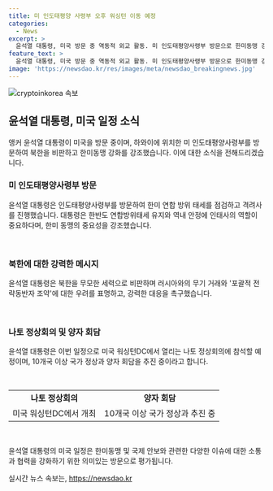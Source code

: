 ```yaml
---
title: 미 인도태평양 사령부 오후 워싱턴 이동 예정
categories:
  - News
excerpt: >
  윤석열 대통령, 미국 방문 중 역동적 외교 활동. 미 인도태평양사령부 방문으로 한미동맹 강조하며 북한 비판. 인태사 방문 29년만에, 과거와 현재의 안보 협력 강조. 이어 미국 워싱턴DC로 이동해 나토 정상회의 참석 예정. 독일, 캐나다, 네덜란드, 일본 등 다수 국가와 양자회담 추진 중. 북러 조약과 북한 도발 대응책 등 다양한 이슈 논의 예정. 윤 대통령, 다채로운 외교일정으로 관심 모으고 있음.
feature_text: >
  윤석열 대통령, 미국 방문 중 역동적 외교 활동. 미 인도태평양사령부 방문으로 한미동맹 강조하며 북한 비판. 인태사 방문 29년만에, 과거와 현재의 안보 협력 강조. 이어 미국 워싱턴DC로 이동해 나토 정상회의 참석 예정. 독일, 캐나다, 네덜란드, 일본 등 다수 국가와 양자회담 추진 중. 북러 조약과 북한 도발 대응책 등 다양한 이슈 논의 예정. 윤 대통령, 다채로운 외교일정으로 관심 모으고 있음.
image: 'https://newsdao.kr/res/images/meta/newsdao_breakingnews.jpg'
---
```


<p><img src="https://newsdao.kr/res/images/meta/newsdao_breakingnews.jpg" alt="cryptoinkorea 속보" /></p>

<h2 data-ke-size="size26">윤석열 대통령, 미국 일정 소식</h2>

<p>앵커 윤석열 대통령이 미국을 방문 중이며, 하와이에 위치한 미 인도태평양사령부를 방문하여 북한을 비판하고 한미동맹 강화를 강조했습니다. 이에 대한 소식을 전해드리겠습니다.</p>

<h3>미 인도태평양사령부 방문</h3>

<p>윤석열 대통령은 인도태평양사령부를 방문하여 한미 연합 방위 태세를 점검하고 격려사를 진행했습니다. 대통령은 한반도 연합방위태세 유지와 역내 안정에 인태사의 역할이 중요하다며, 한미 동맹의 중요성을 강조했습니다.</p>

<p data-ke-size="size16">&nbsp;</p>

<h3>북한에 대한 강력한 메시지</h3>

<p>윤석열 대통령은 북한을 무모한 세력으로 비판하며 러시아와의 무기 거래와 '포괄적 전략동반자 조약'에 대한 우려를 표명하고, 강력한 대응을 촉구했습니다.</p>

<p data-ke-size="size16">&nbsp;</p>

<h3>나토 정상회의 및 양자 회담</h3>

<p>윤석열 대통령은 이번 일정으로 미국 워싱턴DC에서 열리는 나토 정상회의에 참석할 예정이며, 10개국 이상 국가 정상과 양자 회담을 추진 중이라고 합니다.</p>

<p data-ke-size="size16">&nbsp;</p>

<table>
    <tr>
        <td style="text-align: center; height: 17px;"><b>나토 정상회의</b></td>
        <td style="text-align: center; height: 17px;"><b>양자 회담</b></td>
    </tr>
    <tr>
        <td style="text-align: center; height: 17px;">미국 워싱턴DC에서 개최</td>
        <td style="text-align: center; height: 17px;">10개국 이상 국가 정상과 추진 중</td>
    </tr>
</table>

<p data-ke-size="size16">&nbsp;</p>

<p>윤석열 대통령의 미국 일정은 한미동맹 및 국제 안보와 관련한 다양한 이슈에 대한 소통과 협력을 강화하기 위한 의미있는 방문으로 평가됩니다.</p>
실시간 뉴스 속보는, <a href="https://newsdao.kr" rel="dofollow">https://newsdao.kr</a>


